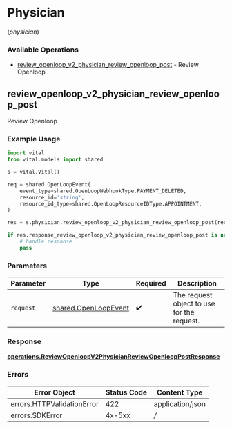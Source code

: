 # Physician
(*physician*)

### Available Operations

* [review_openloop_v2_physician_review_openloop_post](#review_openloop_v2_physician_review_openloop_post) - Review Openloop

## review_openloop_v2_physician_review_openloop_post

Review Openloop

### Example Usage

```python
import vital
from vital.models import shared

s = vital.Vital()

req = shared.OpenLoopEvent(
    event_type=shared.OpenLoopWebhookType.PAYMENT_DELETED,
    resource_id='string',
    resource_id_type=shared.OpenLoopResourceIDType.APPOINTMENT,
)

res = s.physician.review_openloop_v2_physician_review_openloop_post(req)

if res.response_review_openloop_v2_physician_review_openloop_post is not None:
    # handle response
    pass
```

### Parameters

| Parameter                                                    | Type                                                         | Required                                                     | Description                                                  |
| ------------------------------------------------------------ | ------------------------------------------------------------ | ------------------------------------------------------------ | ------------------------------------------------------------ |
| `request`                                                    | [shared.OpenLoopEvent](../../models/shared/openloopevent.md) | :heavy_check_mark:                                           | The request object to use for the request.                   |


### Response

**[operations.ReviewOpenloopV2PhysicianReviewOpenloopPostResponse](../../models/operations/reviewopenloopv2physicianreviewopenlooppostresponse.md)**
### Errors

| Error Object               | Status Code                | Content Type               |
| -------------------------- | -------------------------- | -------------------------- |
| errors.HTTPValidationError | 422                        | application/json           |
| errors.SDKError            | 4x-5xx                     | */*                        |
